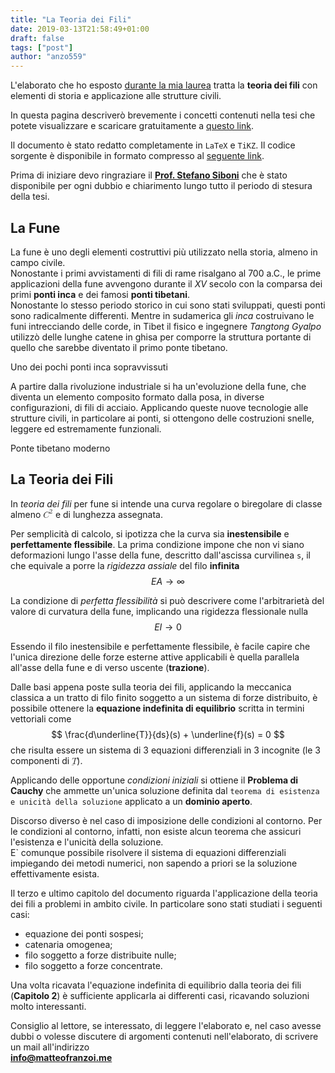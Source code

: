 ```yaml
---
title: "La Teoria dei Fili"
date: 2019-03-13T21:58:49+01:00
draft: false
tags: ["post"]
author: "anzo559"
---
```


L'elaborato che ho esposto [durante la mia laurea](/post/my-degree) tratta la **teoria dei fili** con elementi di storia e applicazione alle strutture civili.

In questa pagina descriverò brevemente i concetti contenuti nella tesi che potete visualizzare e scaricare gratuitamente a [questo link](https://osf.io/9zgdc/).

Il documento è stato redatto completamente in `LaTeX` e `TiKZ`. Il codice sorgente è disponibile in formato compresso al [seguente link](https://osf.io/prf76/).

Prima di iniziare devo ringraziare il **[Prof. Stefano Siboni](http://www.ing.unitn.it/~siboni/)** che è stato disponibile per ogni dubbio e chiarimento lungo tutto il periodo di stesura della tesi.

## La Fune
La fune è uno degli elementi costruttivi più utilizzato nella storia, almeno in campo civile.  
Nonostante i primi avvistamenti di fili di rame risalgano al 700 a.C., le prime applicazioni della fune avvengono durante il *XV* secolo con la comparsa dei primi **ponti inca** e dei famosi **ponti tibetani**.  
Nonostante lo stesso periodo storico in cui sono stati sviluppati, questi ponti sono radicalmente differenti. Mentre in sudamerica gli *inca* costruivano le funi intrecciando delle corde, in Tibet il fisico e ingegnere *Tangtong Gyalpo* utilizzò delle lunghe catene in ghisa per comporre la struttura portante di quello che sarebbe diventato il primo ponte tibetano.

<picture>
    <source type="image/webp" srcset="/images/Ponte_Inca.webp">
</picture>
<p class='caption'>Uno dei pochi ponti inca sopravvissuti</p>

A partire dalla rivoluzione industriale si ha un'evoluzione della fune, che diventa un elemento composito formato dalla posa, in diverse configurazioni, di fili di acciaio. Applicando queste nuove tecnologie alle strutture civili, in particolare ai ponti, si ottengono delle costruzioni snelle, leggere ed estremamente funzionali.

<picture>
    <source type="image/webp" srcset="/images/Ponte_Tibetano_Oggi.webp">
</picture>
<p class='caption'>Ponte tibetano moderno</p>


<script type="text/javascript" src="https://cdnjs.cloudflare.com/ajax/libs/mathjax/2.7.1/MathJax.js?config=TeX-AMS-MML_HTMLorMML">
</script>

<!--<script type="text/x-mathjax-config">
MathJax.Hub.Config({
  tex2jax: {
    inlineMath: [['$','$'], ['\\(','\\)']],
    displayMath: [['$$','$$'], ['\[','\]']],
    processEscapes: true,
    processEnvironments: true,
    skipTags: ['script', 'noscript', 'style', 'textarea', 'pre'],
    TeX: { equationNumbers: { autoNumber: "AMS" },
         extensions: ["AMSmath.js", "AMSsymbols.js"] }
  }
});
</script>

<script type="text/x-mathjax-config">
  MathJax.Hub.Queue(function() {
    // Fix <code> tags after MathJax finishes running. This is a
    // hack to overcome a shortcoming of Markdown. Discussion at
    // https://github.com/mojombo/jekyll/issues/199
    var all = MathJax.Hub.getAllJax(), i;
    for(i = 0; i < all.length; i += 1) {
        all[i].SourceElement().parentNode.className += ' has-jax';
    }
});
</script>-->

## La Teoria dei Fili
<p>In <i>teoria dei fili</i> per fune si intende una curva regolare o biregolare di classe almeno <math display="inline" xmlns="http://www.w3.org/1998/Math/MathML"><semantics><msup><mi>C</mi><mn>2</mn></msup><annotation encoding="application/x-tex">C^2</annotation></semantics></math> e di lunghezza assegnata.</p>

Per semplicità di calcolo, si ipotizza che la curva sia **inestensibile** e **perfettamente flessibile**. La prima condizione impone che non vi siano deformazioni lungo l'asse della fune, descritto dall'ascissa curvilinea `s`, il che equivale a porre la *rigidezza assiale* del filo **infinita**
$$EA\to\infty$$

La condizione di *perfetta flessibilità* si può descrivere come l'arbitrarietà del valore di curvatura della fune, implicando una rigidezza flessionale nulla
$$EI\to 0$$

Essendo il filo inestensibile e perfettamente flessibile, è facile capire che l'unica direzione delle forze esterne attive applicabili è quella parallela all'asse della fune e di verso uscente (**trazione**).

Dalle basi appena poste sulla teoria dei fili, applicando la meccanica classica a un tratto di filo finito soggetto a un sistema di forze distribuito, è possibile ottenere la **equazione indefinita di equilibrio** scritta in termini vettoriali come
$$ \frac{d\underline{T}}{ds}(s) + \underline{f}(s) = 0 $$
che risulta essere un sistema di 3 equazioni differenziali in 3 incognite (le 3 componenti di <math display="inline" xmlns="http://www.w3.org/1998/Math/MathML"><semantics><munder><mi>T</mi><mo accent="false">̲</mo></munder><annotation encoding="application/x-tex">\underline{T}</annotation></semantics></math>).</p>

Applicando delle opportune *condizioni iniziali* si ottiene il **Problema di Cauchy** che ammette un'unica soluzione definita dal `teorema di esistenza e unicità della soluzione` applicato a un **dominio aperto**.

Discorso diverso è nel caso di imposizione delle condizioni al contorno. Per le condizioni al contorno, infatti, non esiste alcun teorema che assicuri l'esistenza e l'unicità della soluzione.  
E` comunque possibile risolvere il sistema di equazioni differenziali impiegando dei metodi numerici, non sapendo a priori se la soluzione effettivamente esista.

Il terzo e ultimo capitolo del documento riguarda l'applicazione della teoria dei fili a problemi in ambito civile. In particolare sono stati studiati i seguenti casi:

* equazione dei ponti sospesi;
* catenaria omogenea;
* filo soggetto a forze distribuite nulle;
* filo soggetto a forze concentrate.

Una volta ricavata l'equazione indefinita di equilibrio dalla teoria dei fili (**Capitolo 2**) è sufficiente applicarla ai differenti casi, ricavando soluzioni molto interessanti.

Consiglio al lettore, se interessato, di leggere l'elaborato e, nel caso avesse dubbi o volesse discutere di argomenti contenuti nell'elaborato, di scrivere un mail all'indirizzo  
**[info@matteofranzoi.me](mailto:info@matteofranzoi.me)**